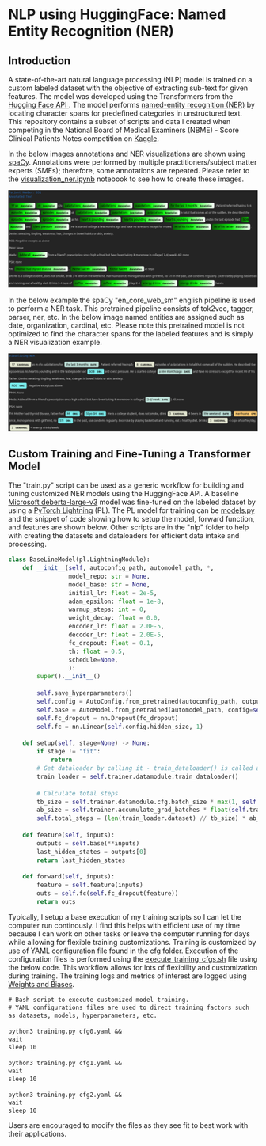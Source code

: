 # NLP using HuggingFace: Named Entity Recognition (NER)
## Introduction
A state-of-the-art natural language processing (NLP) model is trained on a custom labeled dataset with the objective of extracting sub-text for given features. The model was developed using the Transformers from the [Hugging Face API ](https://huggingface.co/docs/transformers/index). The model performs [named-entity recognition (NER)](https://en.wikipedia.org/wiki/Named-entity_recognition) by locating character spans for predefined categories in unstructured text.  This repository contains a subset of scripts and data I created when competing in the National Board of Medical Examiners (NBME) - Score Clinical Patients Notes competition on [Kaggle](https://www.kaggle.com/competitions/nbme-score-clinical-patient-notes).

In the below images annotations and NER visualizations are shown using [spaCy](https://spacy.io/). Annotations were performed by multiple practitioners/subject matter experts (SMEs); therefore, some annotations are repeated. Please refer to the [visualization_ner.ipynb](https://github.com/mddunlap924/HuggingFace-NLP-NBME/blob/main/visualization_ner.ipynb) notebook to see how to create these images.

![](https://github.com/mddunlap924/HuggingFace-NLP-NBME/blob/main/imgs/annotated_text.png)

In the below example  the spaCy "en_core_web_sm" english pipeline is used to perform a NER task. This pretrained pipeline consists of tok2vec, tagger, parser, ner, etc. In the below image named entities are assigned such as date, organization, cardinal, etc. Please note this pretrained model is not optimized to find the character spans for the labeled features and is simply a NER visualization example.

![](https://github.com/mddunlap924/HuggingFace-NLP-NBME/blob/main/imgs/visualize_ner.png)

## Custom Training and Fine-Tuning a Transformer Model

The "train.py" script can be used as a generic workflow for building and tuning customized NER models using the HuggingFace API. A baseline [Microsoft deberta-large-v3](https://huggingface.co/microsoft/deberta-v3-large) model was fine-tuned on the labeled dataset by using a [PyTorch Lightning](https://www.pytorchlightning.ai/) (PL). The PL model for training can be [models.py](https://github.com/mddunlap924/HuggingFace-NLP-NBME/blob/main/nlp/models.py) and the snippet of code showing how to setup the model, forward function, and features are shown below. Other scripts are in the "nlp" folder to help with creating the datasets and dataloaders for efficient data intake and processing.

```python
class BaseLineModel(pl.LightningModule):
    def __init__(self, autoconfig_path, automodel_path, *,
                 model_repo: str = None,
                 model_base: str = None,
                 initial_lr: float = 2e-5,
                 adam_epsilon: float = 1e-8,
                 warmup_steps: int = 0,
                 weight_decay: float = 0.0,
                 encoder_lr: float = 2.0E-5,
                 decoder_lr: float = 2.0E-5,
                 fc_dropout: float = 0.1,
                 th: float = 0.5,
                 schedule=None,
                 ):
        super().__init__()

        self.save_hyperparameters()
        self.config = AutoConfig.from_pretrained(autoconfig_path, output_hidden_states=True)
        self.base = AutoModel.from_pretrained(automodel_path, config=self.config)
        self.fc_dropout = nn.Dropout(fc_dropout)
        self.fc = nn.Linear(self.config.hidden_size, 1)

    def setup(self, stage=None) -> None:
        if stage != "fit":
            return
        # Get dataloader by calling it - train_dataloader() is called after setup() by default
        train_loader = self.trainer.datamodule.train_dataloader()

        # Calculate total steps
        tb_size = self.trainer.datamodule.cfg.batch_size * max(1, self.trainer.gpus)
        ab_size = self.trainer.accumulate_grad_batches * float(self.trainer.max_epochs)
        self.total_steps = (len(train_loader.dataset) // tb_size) * ab_size

    def feature(self, inputs):
        outputs = self.base(**inputs)
        last_hidden_states = outputs[0]
        return last_hidden_states

    def forward(self, inputs):
        feature = self.feature(inputs)
        outs = self.fc(self.fc_dropout(feature))
        return outs
```

Typically, I setup a base execution of my training scripts so I can let the computer run continously. I find this helps with efficient use of my time because I can work on other tasks or leave the computer running for days while allowing for flexible training customizations. Training is customized by use of YAML configuration file found in the [cfg](https://github.com/mddunlap924/HuggingFace-NLP-NBME/tree/main/cfgs) folder. Execution of the configuration files is performed using the [execute_training_cfgs.sh](https://github.com/mddunlap924/HuggingFace-NLP-NBME/blob/main/execute_training_cfgs.sh) file using the below code. This workflow allows for lots of flexibility and customization during training. The training logs and metrics of interest are logged using [Weights and Biases](https://wandb.ai/site). 

```shell
# Bash script to execute customized model training.
# YAML configurations files are used to direct training factors such as datasets, models, hyperparameters, etc.

python3 training.py cfg0.yaml &&
wait
sleep 10

python3 training.py cfg1.yaml &&
wait
sleep 10

python3 training.py cfg2.yaml &&
wait
sleep 10
```

Users are encouraged to modify the files as they see fit to best work with their applications.
